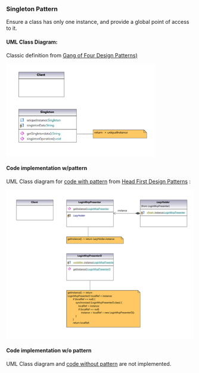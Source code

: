 ### Singleton Pattern

Ensure a class has only one instance, and provide a global point of access to it.

#### UML Class Diagram:

Classic definition from  [Gang of Four Design Patterns)](https://www.amazon.com/Design-Patterns-Object-Oriented-Addison-Wesley-Professional-ebook/dp/B000SEIBB8) 

<img src="singleton.png" alt="drawing" width="400"/> 

#### Code implementation w/pattern

UML Class diagram for [code with pattern](../../app/src/main/java/com/example/gofp/head_first/sol/creational/singleton) from [Head First Design Patterns](https://www.amazon.com/Head-First-Design-Patterns-Brain-Friendly/dp/0596007124) :

<img src="singleton_sol.png" alt="drawing" width="600"/> 

#### Code implementation w/o pattern

UML Class diagram and [code without pattern](../../app/src/main/java/com/example/gofp/head_first/pre/creational/singleton)  are not implemented.

